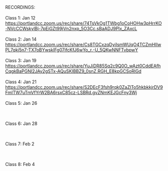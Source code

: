 
RECORDINGS:</br></br>
Class 1: Jan 12 </br>
https://portlandcc.zoom.us/rec/share/74TsVkOg1TWbg1oCoHOHw3pHrrKO-NVcCCWskylBj-7pEiGZt99jVn2nxp_5O3Cc.sBaADJ9Plx_ZAxcL
</br></br>
Class 2: Jan 14 </br>
https://portlandcc.zoom.us/rec/share/Cs8TGCxzqDyiIsmWUqO4TCZmHIIwPL7qkj5n7-TX7oBYwsklFg07ifcKfJ6wYo_r.-U_5QKwNNFTvbpwY
</br></br>
Class 3: Jan 19 </br>
https://portlandcc.zoom.us/rec/share/YuJiDR85Sq2c9Q0O_wAzt0CddEAfhCqgkBaPGNI2JAy2gSTx-AQuSKIBBZ9_0snZ.RGH_E8kpGCSoRlGd
</br></br>
Class 4: Jan 21 </br>
https://portlandcc.zoom.us/rec/share/S2DEcF3fsh9rqk0ZaZlTo5hkbkkjrDV9FmITW7uTmVfYrW2BA6rsxC85cz-LSBRd.gvZNmKEJGcFny3Wj
</br></br>
Class 5: Jan 26 </br>

</br></br>
Class 6: Jan 28 </br>

</br></br>
Class 7: Feb 2 </br>

</br></br>
Class 8: Feb 4 </br>

